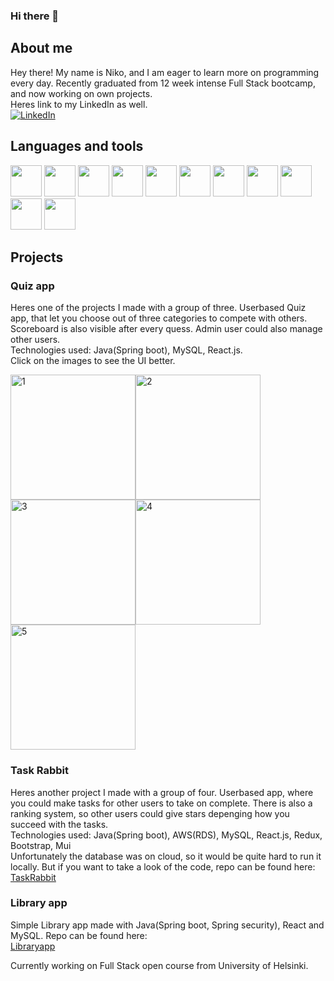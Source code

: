 ### Hi there 👋

## About me
Hey there! My name is Niko, and I am eager to learn more on programming every day. Recently graduated from 12 week intense Full Stack bootcamp, and now working on own projects.     
Heres link to my LinkedIn as well.    
[![LinkedIn](https://img.shields.io/badge/LinkedIn-blue?style=flat-square&logo=linkedin&labelColor=blue)](https://www.linkedin.com/in/niko-rappe-883001263/)

## Languages and tools
    
<div>
  <img src="https://is.mediadelivery.fi/img/468/bccec86c243846a3b23e636a05d9110b.jpg" width="50px" height="50px">
  <img src="https://cdn4.iconfinder.com/data/icons/logos-3/454/nodejs-new-pantone-white-512.png" width="50px" height="50px">
  <img src="https://upload.wikimedia.org/wikipedia/commons/thumb/6/6a/JavaScript-logo.png/800px-JavaScript-logo.png" width="50px">
  <img src="https://w7.pngwing.com/pngs/915/519/png-transparent-typescript-hd-logo-thumbnail.png" width="50px" height="50px">
  <img src="https://cdn.iconscout.com/icon/free/png-256/free-react-1-282599.png?f=webp" width="50px">
  <img src="https://img.favpng.com/6/2/11/redux-react-javascript-freecodecamp-npm-png-favpng-6F2x50visKuC0trBQ0952Cm1E_t.jpg" width="50px" height="50px">
  <img src="https://www.inovex.de/wp-content/uploads/Amazon_Web_Services_Logo-kl.png" width="50px" height="50px">
  <img src="https://upload.wikimedia.org/wikipedia/fi/thumb/e/e0/MySQL-n_logo.svg/1200px-MySQL-n_logo.svg.png" width="50px" height="50px">
  <img src="https://images.g2crowd.com/uploads/product/image/large_detail/large_detail_251be2af3ae607c45c14e816eaa1cf41/postgresql.png" width="50px" height="50px">
  <img src="https://upload.wikimedia.org/wikipedia/commons/thumb/1/17/GraphQL_Logo.svg/1200px-GraphQL_Logo.svg.png" width="50px" height="50px">
  <img src="https://www.devopsmadness.com/images/dockerventure_1/docker_logo.png" width="50px" height="50px">
</div>

## Projects
### Quiz app
Heres one of the projects I made with a group of three. Userbased Quiz app, that let you choose out of three categories to compete with others. Scoreboard is also visible after every quess. Admin user could also manage other users.      
Technologies used: Java(Spring boot), MySQL, React.js.      
Click on the images to see the UI better.

<img width="200px" height="200px" alt="1" src="https://github.com/Spirilo/Spirilo/assets/101670946/e0746af2-15d3-43d7-9c20-59e9028ee7c3"><img width="200px" height="200px" alt="2" src="https://github.com/Spirilo/Spirilo/assets/101670946/e517b0ab-c6ef-479e-8722-6d00c3fd376c"><img width="200px" height="200px" alt="3" src="https://github.com/Spirilo/Spirilo/assets/101670946/6e72907d-771d-44b9-b6f0-6be9094eff29"><img width="200px" height="200px" alt="4" src="https://github.com/Spirilo/Spirilo/assets/101670946/9b40d83b-a60d-4812-8c70-4cbea1dbf405"><img width="200px" height="200px" alt="5" src="https://github.com/Spirilo/Spirilo/assets/101670946/f434ac6f-5abf-4e91-94a9-ca74709129d3">

### Task Rabbit
Heres another project I made with a group of four. Userbased app, where you could make tasks for other users to take on complete. There is also a ranking system, so other users could give stars depenging how you succeed with the tasks.      
Technologies used: Java(Spring boot), AWS(RDS), MySQL, React.js, Redux, Bootstrap, Mui       
Unfortunately the database was on cloud, so it would be quite hard to run it locally. But if you want to take a look of the code, repo can be found here:     
[TaskRabbit](https://github.com/Spirilo/task-rabbit)      

### Library app
Simple Library app made with Java(Spring boot, Spring security), React and MySQL. Repo can be found here:    
[Libraryapp](https://github.com/Spirilo/library-app)       

Currently working on Full Stack open course from University of Helsinki.

